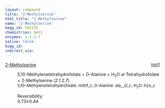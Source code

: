 ```yaml
---
layout: compound
title: "2-Methylserine"
html_title: "2-Methylserine"
name: "2-Methylserine"
kegg_id: C02115
chemistries: hmt1
enzymes: 2.1.2.7
native: false
bigg_id: 
indirect_via: 
---
```

<dl><dt class='rs-product'><a href='/compounds/C02115' class='link-dark' data-bs-toggle='tooltip' data-bs-html='true' data-bs-title='KEGG: C02115'>2-Methylserine</a><span style='float: right; max-width: 40%'><a href='/chemistries/hmt1' class='link-dark opacity-50' style='font-size: small; word-wrap: anywhere;'>hmt1</a></span></dt><dd><p>5,10-Methylenetetrahydrofolate + D-Alanine + H<sub>2</sub>O &#8644; Tetrahydrofolate + 2-Methylserine (<i>2.1.2.7</i>)<br /><span style='font-size: small;'><span data-bs-toggle='tooltip' data-bs-html='true' data-bs-title='KEGG: C00143'>5,10-Methylenetetrahydrofolate</span>: mlthf_c, <span data-bs-toggle='tooltip' data-bs-html='true' data-bs-title='KEGG: C00133'>D-Alanine</span>: ala__D_c, <span data-bs-toggle='tooltip' data-bs-html='true' data-bs-title='KEGG: C00001'>H<sub>2</sub>O</span>: h2o_c</span><br /><div class="reversibility_info">Reversibility: <div class="progress"><div class="progress-bar bg-success" role="progressbar" style="width: 0%" aria-valuenow="0" aria-valuemin="0" aria-valuemax="100"></div></div><span>0.73&plusmn;0.44</span><div class="progress"><div class="progress-bar bg-danger" role="progressbar" style="width: 7.29%" aria-valuenow="0.7294186327049355" aria-valuemin="0" aria-valuemax="10"></div><div class="progress-bar bg-warning" role="progressbar" style="width: 4.36%" aria-valuenow="0.7294186327049355" aria-valuemin="0" aria-valuemax="10"></div></div></div></p><dl></dl></dd></dl>